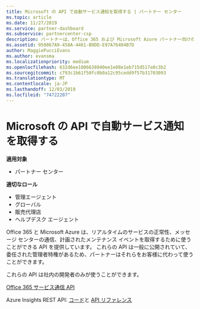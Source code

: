 ```yaml
---
title: Microsoft の API で自動サービス通知を取得する | パートナー センター
ms.topic: article
ms.date: 11/27/2019
ms.service: partner-dashboard
ms.subservice: partnercenter-csp
description: パートナーは、Office 365 および Microsoft Azure パートナー向けの Api を使用して、リアルタイムのサービス正常性、メッセージセンターの通信、および計画されたメンテナンスイベントを利用できます。
ms.assetid: 950867A9-458A-4461-B9DD-E97A76404B7D
author: MaggiePucciEvans
ms.author: evansma
ms.localizationpriority: medium
ms.openlocfilehash: 632d6ee1806638040ee1e08e1eb715d517a0c3b2
ms.sourcegitcommit: c793c1b61f50fc0b0a12c95cedd9f57b31703093
ms.translationtype: MT
ms.contentlocale: ja-JP
ms.lasthandoff: 12/03/2019
ms.locfileid: "74722207"
---
```

# <a name="get-automated-service-notifications-with-our-apis"></a>Microsoft の API で自動サービス通知を取得する

**適用対象**

-  パートナー センター

**適切なロール**

- 管理エージェント
- グローバル 
- 販売代理店
- ヘルプデスク エージェント

Office 365 と Microsoft Azure は、リアルタイムのサービスの正常性、メッセージ センターの通信、計画されたメンテナンス イベントを取得するために使うことができる API を提供しています。 これらの API は一般に公開されていて、委任された管理者特権があるため、パートナーはそれらをお客様に代わって使うことができます。

これらの API は社内の開発者のみが使うことができます。

[Office 365 サービス通信 API](https://go.microsoft.com/fwlink/p/?LinkId=616899)

Azure Insights REST API: [コード](https://go.microsoft.com/fwlink/p/?LinkId=617299)と [API リファレンス](https://go.microsoft.com/fwlink/p/?LinkId=617300)

 

 




